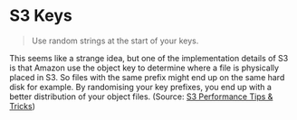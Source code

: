 # S3 Keys

> Use random strings at the start of your keys.

This seems like a strange idea, but one of the implementation details of S3 is that Amazon use the object key to determine where a file is physically placed in S3. So files with the same prefix might end up on the same hard disk for example. By randomising your key prefixes, you end up with a better distribution of your object files. (Source: [S3 Performance Tips & Tricks](https://aws.amazon.com/blogs/aws/amazon-s3-performance-tips-tricks-seattle-hiring-event/))
